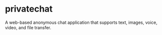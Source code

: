 # privatechat
A web-based anonymous chat application that supports text, images, voice, video, and file transfer.
